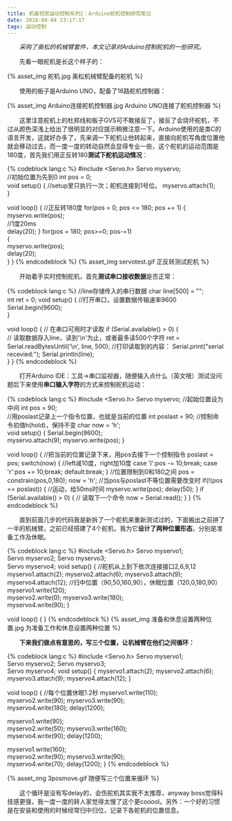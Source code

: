 ```yaml
---
title: 机器视觉运动控制系列2：Arduino舵机控制研究笔记
date: 2018-04-04 23:17:17
tags: 运动控制
---
```


&emsp;&emsp;*采购了奥松的机械臂套件，本文记录对Arduino控制舵机的一些研究。*

<!--more-->

&emsp;&emsp;先看一眼舵机是长这个样子的：

{% asset_img 舵机.jpg 奥松机械臂配备的舵机 %}

&emsp;&emsp;使用的板子是Arduino UNO，配备了16路舵机控制器：

{% asset_img Arduino连接舵机控制器.jpg Arduino UNO连接了舵机控制器 %}

&emsp;&emsp;这里注意舵机上的杜邦线和板子GVS可不敢接反了，接反了会烧坏舵机，不过从颜色深浅上给出了很明显的对应提示稍微注意一下。Arduino使用的是类C的语言开发，这就好办多了，先来调一下舵机让他转起来，直接向舵机写角度位置他就会移动过去，而一度一度的转动自然会显得专业一些，这个舵机的运动范围是180度，首先我们用正反转180**测试下舵机运动情况**：

{% codeblock lang:c %}
#include <Servo.h> 
Servo myservo;  
//初始位置为先到0
int pos = 0;     
void setup() 
{
  //setup里只执行一次；舵机连接到1号位。
  myservo.attach(1);  
} 

void loop() 
{
  //正反转180度
  for(pos = 0; pos <= 180; pos += 1) 
  {                                  
    myservo.write(pos);     
    //1度20ms              
    delay(20);
  }
  for(pos = 180; pos>=0; pos-=1)   
  {                                
    myservo.write(pos);              
    delay(20);                  
  } 
} 
{% endcodeblock %}
{% asset_img servotest.gif 正反转测试舵机 %}

&emsp;&emsp;开始着手实时控制舵机，首先**测试串口接收数据**是否正常：

{% codeblock lang:c %}
//line存储传入的串行数据
char line[500] = "";  
int ret = 0;
void setup() 
{
  //打开串口，设置数据传输速率9600
  Serial.begin(9600);     
}

void loop() 
{
  // 在串口可用时才读取
  if (Serial.available() > 0) 
  {    
    // 读取数据存入line，读到'\n'为止，或者最多读500个字符
    ret = Serial.readBytesUntil('\n', line, 500);
    //打印读取到的内容：
    Serial.print("serial recevied:");
    Serial.println(line);   
  }
}
{% endcodeblock %}

&emsp;&emsp;打开Arduino IDE：工具->串口监视器，随便输入点什么（英文哦）测试没问题后下来使用**串口输入字符**的方式来控制舵机运动：

{% codeblock lang:c %}
#include <Servo.h> 
Servo myservo;
//起始位置设为中间
int pos = 90;   
//用poslast记录上一个指令位置，也就是当前的位置
int poslast = 90;
//控制命令初值h(hold)，保持不变
char now = 'h';   
void setup() 
{
  Serial.begin(9600);  
  myservo.attach(9);
  myservo.write(pos);
}

void loop() 
{
  //把当前的位置记录下来，用pos去接下一个控制指令
  poslast = pos;
  switch(now)
  {
    //left减10度，right加10度
    case 'l':pos -= 10;break;
    case 'r':pos += 10;break;
    default:break;
  }
  //位置限制到0和180之间
  pos = constrain(pos,0,180);
  now = 'h';
  //当pos与poslast不等位置需要改变时
  if(!(pos == poslast))
  {
    //运动，给50ms时间
    myservo.write(pos);
    delay(50);
  }
  if (Serial.available() > 0) 
  {
    // 读取下一个命令
    now = Serial.read();
  }
}
{% endcodeblock %}

&emsp;&emsp;直到前面几步的代码我是新拆了一个舵机来重新测试过的，下面搬出之前拼了一半的机械臂，之前已经搭建了4个舵机，我为它**设计了两种位置形态**，分别是准备工作及休眠。

{% codeblock lang:c %}
#include <Servo.h> 
Servo myservo1;  
Servo myservo2;
Servo myservo3;  
Servo myservo4;
void setup() 
{
  //舵机从上到下依次连接接口2,6,9,12
  myservo1.attach(2); 
  myservo2.attach(6); 
  myservo3.attach(9); 
  myservo4.attach(12); 
  //归中位置（90,50,160,90），休眠位置（120,0,180,90）
  myservo1.write(120);   
  myservo2.write(0);
  myservo3.write(180);   
  myservo4.write(90); 
} 

void loop() 
{ 
} 
{% endcodeblock %}
{% asset_img 准备和休息设置两种位置.jpg 为准备工作和休息设置两种位置 %}

&emsp;&emsp;**下来我们做点有意思的，写三个位置，让机械臂在他们之间循环：**

{% codeblock lang:c %}
#include <Servo.h> 
Servo myservo1;  
Servo myservo2;
Servo myservo3;  
Servo myservo4;
void setup() 
{ 
  myservo1.attach(2); 
  myservo2.attach(6); 
  myservo3.attach(9); 
  myservo4.attach(12); 
} 

void loop() 
{ 
  //每个位置休眠1.2秒
  myservo1.write(110);   
  myservo2.write(90);
  myservo3.write(90);   
  myservo4.write(180); 
  delay(1200);

  myservo1.write(90);   
  myservo2.write(50);
  myservo3.write(160);   
  myservo4.write(90); 
  delay(1200);
  
  myservo1.write(160);   
  myservo2.write(90);
  myservo3.write(90);   
  myservo4.write(70); 
  delay(1200);
} 
{% endcodeblock %}

{% asset_img 3posmove.gif 随便写三个位置来循环 %}

&emsp;&emsp;这个循环是没有写delay的，会伤舵机其实我不太推荐，anyway boss觉得科技感更强，我一度一度的转人家觉得太慢了这个更cooool。另外：一个好的习惯是在安装和使用的时候经常归中归位，记录下各舵机的位置信息。
